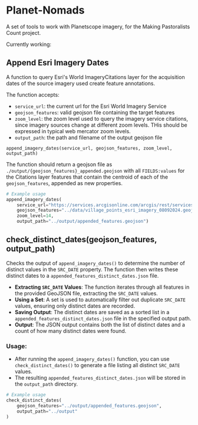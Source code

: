 # Planet-Nomads

A set of tools to work with Planetscope imagery, for the Making Pastoralists Count project.


Currently working:

## Append Esri Imagery Dates

A function to query Esri's World ImageryCitations layer for the acquisition dates of the source imagery used create feature annotations.

The function accepts:

* `service_url`: the current url for the Esri World Imagery Service
* `geojson_features`: valid geojson file containing the target features
* `zoom_level`: the zoom level used to query the imagery service citations, since imagery sources change at different zoom levels. THis should be expressed in typical web mercator zoom levels.
* `output_path`: the path and filename of the output geojson file

`append_imagery_dates(service_url, geojson_features, zoom_level, output_path)`

The function should return a geojson file as `./output/{geojson_features}_appended.geojson` with all `FIELDS:values` for the Citations layer features that contain the centroid of each of the `geojson_features`, appended as new properties.
```python
# Example usage
append_imagery_dates(
    service_url="https://services.arcgisonline.com/arcgis/rest/services/World_Imagery/MapServer",
    geojson_features="../data/village_points_esri_imagery_08092024.geojson",
    zoom_level=14,
    output_path="../output/appended_features.geojson")
```

## check_distinct_dates(geojson_features, output_path) 

Checks the output of `append_imagery_dates()` to determine the number of distinct values in the `SRC_DATE` property. The function then writes these distinct dates to a `appended_features_distinct_dates.json` file.



- **Extracting `SRC_DATE` Values**: The function iterates through all features in the provided GeoJSON file, extracting the `SRC_DATE` values.
- **Using a Set**: A set is used to automatically filter out duplicate `SRC_DATE` values, ensuring only distinct dates are recorded.
- **Saving Output**: The distinct dates are saved as a sorted list in a `appended_features_distinct_dates.json` file in the specified output path.
- **Output**: The JSON output contains both the list of distinct dates and a count of how many distinct dates were found.

### Usage:

- After running the `append_imagery_dates()` function, you can use `check_distinct_dates()` to generate a file listing all distinct `SRC_DATE` values.
- The resulting `appended_features_distinct_dates.json` will be stored in the `output_path` directory.

```python
# Example usage
check_distinct_dates(
    geojson_features="../output/appended_features.geojson",
    output_path="../output"
)
```